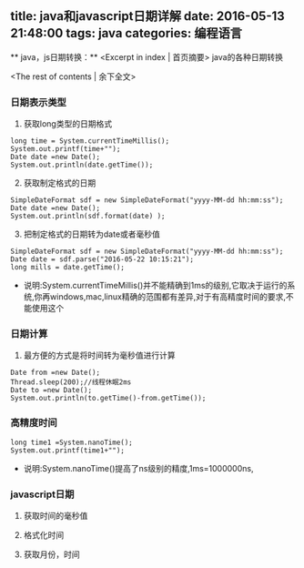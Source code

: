 title: java和javascript日期详解
date: 2016-05-13 21:48:00
tags: java
categories: 编程语言
---
** java，js日期转换：** <Excerpt in index | 首页摘要>
    java的各种日期转换
<!-- more -->
<The rest of contents | 余下全文>

### 日期表示类型
1. 获取long类型的日期格式
```
long time = System.currentTimeMillis();
System.out.printf(time+"");
Date date =new Date();
System.out.println(date.getTime());
```
2. 获取制定格式的日期
```
SimpleDateFormat sdf = new SimpleDateFormat("yyyy-MM-dd hh:mm:ss");
Date date =new Date();
System.out.println(sdf.format(date) );
```
3. 把制定格式的日期转为date或者毫秒值
```
SimpleDateFormat sdf = new SimpleDateFormat("yyyy-MM-dd hh:mm:ss");
Date date = sdf.parse("2016-05-22 10:15:21");
long mills = date.getTime();
```
- 说明:System.currentTimeMillis()并不能精确到1ms的级别,它取决于运行的系统,你再windows,mac,linux精确的范围都有差异,对于有高精度时间的要求,不能使用这个

### 日期计算
1. 最方便的方式是将时间转为毫秒值进行计算
```
Date from =new Date();
Thread.sleep(200);//线程休眠2ms
Date to =new Date();
System.out.println(to.getTime()-from.getTime());
```

### 高精度时间
```
long time1 =System.nanoTime();
System.out.printf(time1+"");
```
- 说明:System.nanoTime()提高了ns级别的精度,1ms=1000000ns,

### javascript日期
1. 获取时间的毫秒值

2. 格式化时间

3. 获取月份，时间
